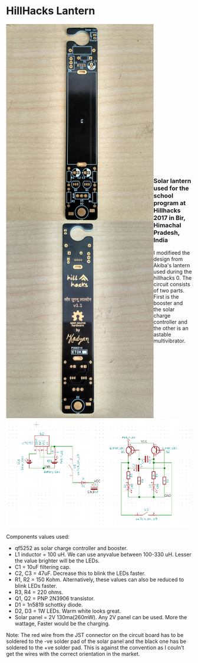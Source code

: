 # HillHacks Lantern
<a href="/images/front.jpg"><img src="/images/front.jpg" align="left" height="533" width="400" ></a>


<a href="/images/back.jpg"><img src="/images/back.jpg" align="left" height="533" width="400" ></a>




 <br /><br /><br /><br /><br /><br /><br /><br /><br /><br /><br /><br /><br /><br /><br /><br /><br /><br /><br /><br /><br/><br /><br/>


### Solar lantern used for the school program at Hillhacks 2017 in Bir, Himachal Pradesh, India

I modifieed the design from Akiba's lantern used during the hillhacks 0. The circuit consists of two parts. First is the booster and the solar charge controller and the other is an astable multivibrator.

![Schematics](/images/schematics.png)

Components values used:
* qf5252 as solar charge controller and booster.
* L1 inductor = 100 uH. We can use anyvalue between 100-330 uH. Lesser the value brighter will be the LEDs.
* C1 = 10uF filtering cap.
* C2, C3 = 47uF. Decrease this to blink the LEDs faster.
* R1, R2 = 150 Kohm. Alternatively, these values can also be reduced to blink LEDs faster.
* R3, R4 = 220 ohms.
* Q1, Q2 = PNP 2N3906 transistor.
* D1 = 1n5819 schottky diode.
* D2, D3 = 1W LEDs. Warm white looks great.
* Solar panel = 2V 130ma(260mW). Any 2V panel can be used. More the wattage, Faster would be the charging.

Note: The red wire from the JST connector on the circuit board has to be soldered to the -ve solder pad of the solar panel and the black one has be soldered to the +ve solder pad. This is against the convention as I couln't get the wires with the correct orientation in the market.

